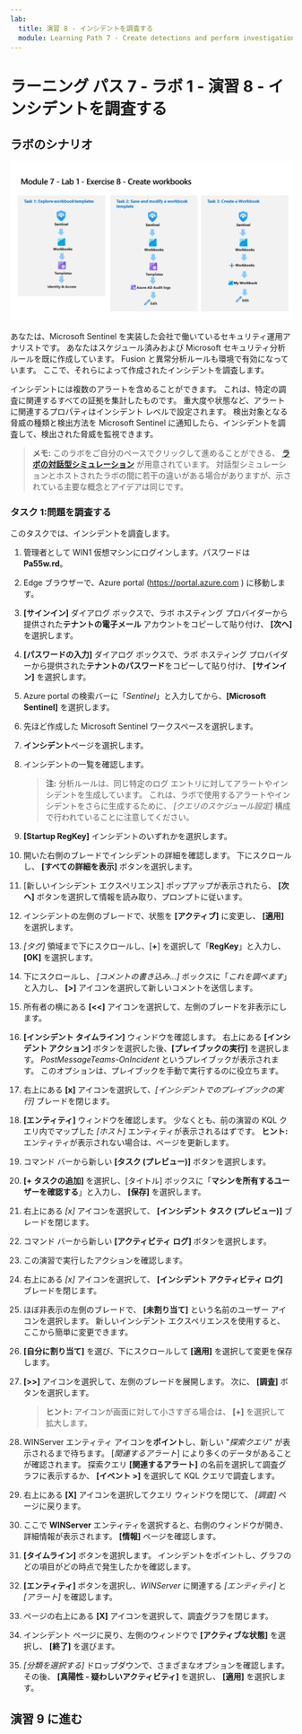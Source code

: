 ```yaml
---
lab:
  title: 演習 8 - インシデントを調査する
  module: Learning Path 7 - Create detections and perform investigations using Microsoft Sentinel
---
```


# ラーニング パス 7 - ラボ 1 - 演習 8 - インシデントを調査する

## ラボのシナリオ

![ラボの概要。](../Media/SC-200-Lab_Diagrams_Mod7_L1_Ex8.png)

あなたは、Microsoft Sentinel を実装した会社で働いているセキュリティ運用アナリストです。 あなたはスケジュール済みおよび Microsoft セキュリティ分析ルールを既に作成しています。 Fusion と異常分析ルールも環境で有効になっています。 ここで、それらによって作成されたインシデントを調査します。

インシデントには複数のアラートを含めることができます。 これは、特定の調査に関連するすべての証拠を集計したものです。 重大度や状態など、アラートに関連するプロパティはインシデント レベルで設定されます。 検出対象となる脅威の種類と検出方法を Microsoft Sentinel に通知したら、インシデントを調査して、検出された脅威を監視できます。

>**メモ:** このラボをご自分のペースでクリックして進めることができる、 **[ラボの対話型シミュレーション](https://mslabs.cloudguides.com/guides/SC-200%20Lab%20Simulation%20-%20Investigate%20incidents)** が用意されています。 対話型シミュレーションとホストされたラボの間に若干の違いがある場合がありますが、示されている主要な概念とアイデアは同じです。 


### タスク 1:問題を調査する

このタスクでは、インシデントを調査します。

1. 管理者として WIN1 仮想マシンにログインします。パスワードは**Pa55w.rd**。  

1. Edge ブラウザーで、Azure portal (https://portal.azure.com ) に移動します。

1. **[サインイン]** ダイアログ ボックスで、ラボ ホスティング プロバイダーから提供された**テナントの電子メール** アカウントをコピーして貼り付け、 **[次へ]** を選択します。

1. **[パスワードの入力]** ダイアログ ボックスで、ラボ ホスティング プロバイダーから提供された**テナントのパスワード**をコピーして貼り付け、 **[サインイン]** を選択します。

1. Azure portal の検索バーに「*Sentinel*」と入力してから、**[Microsoft Sentinel]** を選択します。

1. 先ほど作成した Microsoft Sentinel ワークスペースを選択します。

1. **インシデント**ページを選択します。

1. インシデントの一覧を確認します。

    >**注:**  分析ルールは、同じ特定のログ エントリに対してアラートやインシデントを生成しています。 これは、ラボで使用するアラートやインシデントをさらに生成するために、 *[クエリのスケジュール設定]* 構成で行われていることに注意してください。
  
1. **[Startup RegKey]** インシデントのいずれかを選択します。

1. 開いた右側のブレードでインシデントの詳細を確認します。 下にスクロールし、 **[すべての詳細を表示]** ボタンを選択します。

1. [新しいインシデント エクスペリエンス] ポップアップが表示されたら、 **[次へ]** ボタンを選択して情報を読み取り、プロンプトに従います。

1. インシデントの左側のブレードで、状態を **[アクティブ]** に変更し、 **[適用]** を選択します。

1. *[タグ]* 領域まで下にスクロールし、[**+**] を選択して「**RegKey**」と入力し、**[OK]** を選択します。

1. 下にスクロールし、 *[コメントの書き込み...]* ボックスに「*これを調べます*」と入力し、 **[>]** アイコンを選択して新しいコメントを送信します。

1. 所有者の横にある **[<<]** アイコンを選択して、左側のブレードを非表示にします。

1. **[インシデント タイムライン]** ウィンドウを確認します。 右上にある **[インシデント アクション]** ボタンを選択した後、**[プレイブックの実行]** を選択します。 *PostMessageTeams-OnIncident* というプレイブックが表示されます。 このオプションは、プレイブックを手動で実行するのに役立ちます。

1. 右上にある **[x]** アイコンを選択して、*[インシデントでのプレイブックの実行]* ブレードを閉じます。

1. **[エンティティ]** ウィンドウを確認します。 少なくとも、前の演習の KQL クエリ内でマップした *[ホスト]* エンティティが表示されるはずです。 **ヒント:** エンティティが表示されない場合は、ページを更新します。

1. コマンド バーから新しい **[タスク (プレビュー)]** ボタンを選択します。

1. **[+ タスクの追加]** を選択し、[タイトル] ボックスに「**マシンを所有するユーザーを確認する**」と入力し、 **[保存]** を選択します。

1. 右上にある *[x]* アイコンを選択して、 **[インシデント タスク (プレビュー)]** ブレードを閉じます。

1. コマンド バーから新しい **[アクティビティ ログ]** ボタンを選択します。

1. この演習で実行したアクションを確認します。

1. 右上にある *[x]* アイコンを選択して、 **[インシデント アクティビティ ログ]** ブレードを閉じます。

1. ほぼ非表示の左側のブレードで、 **[未割り当て]** という名前のユーザー アイコンを選択します。 新しいインシデント エクスペリエンスを使用すると、ここから簡単に変更できます。

1. **[自分に割り当て]** を選び、下にスクロールして **[適用]** を選択して変更を保存します。

1. **[>>]** アイコンを選択して、左側のブレードを展開します。 次に、 **[調査]** ボタンを選択します。

    >**ヒント:** アイコンが画面に対して小さすぎる場合は、 **[+]** を選択して拡大します。

1. WINServer エンティティ アイコンを**ポイント**し、新しい "*探索クエリ*" が表示されるまで待ちます。 [*関連するアラート*] により多くのデータがあることが確認されます。 探索クエリ **[関連するアラート]** の名前を選択して調査グラフに表示するか、 **[イベント >]** を選択して KQL クエリで調査します。

1. 右上にある **[X]** アイコンを選択してクエリ ウィンドウを閉じて、 *[調査]* ページに戻ります。

1. ここで **WINServer** エンティティを選択すると、右側のウィンドウが開き、詳細情報が表示されます。 **[情報]** ページを確認します。

1. **[タイムライン]** ボタンを選択します。 インシデントをポイントし、グラフのどの項目がどの時点で発生したかを確認します。

1. **[エンティティ]** ボタンを選択し、*WINServer* に関連する *[エンティティ]* と *[アラート]* を確認します。

1. ページの右上にある **[X]** アイコンを選択して、調査グラフを閉じます。

1. インシデント ページに戻り、左側のウィンドウで **[アクティブな状態]** を選択し、 **[終了]** を選びます。 

1. *[分類を選択する]* ドロップダウンで、さまざまなオプションを確認します。 その後、 **[真陽性 - 疑わしいアクティビティ]** を選択し、 **[適用]** を選択します。

## 演習 9 に進む
